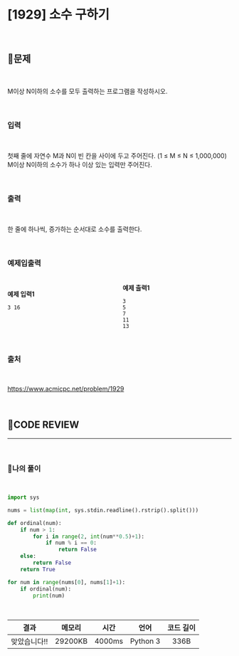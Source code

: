 # [1929] 소수 구하기

<br/>

## **📝문제**

<br/>

M이상 N이하의 소수를 모두 출력하는 프로그램을 작성하시오.

<br/>

### **입력**

<br/>

첫째 줄에 자연수 M과 N이 빈 칸을 사이에 두고 주어진다. (1 ≤ M ≤ N ≤ 1,000,000) M이상 N이하의 소수가 하나 이상 있는 입력만 주어진다.

<br/>

### **출력**

<br/>

한 줄에 하나씩, 증가하는 순서대로 소수를 출력한다.

<br/>

### **예제입출력**

<br/>

<div style="column-count:2; ">
  <div>

**예제 입력1**

```
3 16




```

  </div>
  <div>

**예제 출력1**

```
3
5
7
11
13
```

  </div>
</div>

<br/>

### **출처**

<br/>

https://www.acmicpc.net/problem/1929

<br/>

## **🧐CODE REVIEW**
***

<br/>

### **🧾나의 풀이**

<br/>

```python
import sys

nums = list(map(int, sys.stdin.readline().rstrip().split()))

def ordinal(num):
    if num > 1:
        for i in range(2, int(num**0.5)+1):
            if num % i == 0:
                return False
    else:
        return False
    return True

for num in range(nums[0], nums[1]+1):
    if ordinal(num):
        print(num)
```

<br/>

결과	| 메모리 |	시간 |	언어 |	코드 길이 
:----:|:-----:|:-----:|:-----:|:--------:
맞았습니다!! |	29200KB |	4000ms |	Python 3 |	336B

<br/>
